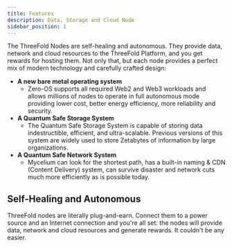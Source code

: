 ```yaml
---
title: Features
description: Data, Storage and Cloud Node
sidebar_position: 1
---
```


The ThreeFold Nodes are self-healing and autonomous. They provide data, network and cloud resources to the ThreeFold Platform, and you get rewards for hosting them. Not only that, but each node provides a perfect mix of modern technology and carefully crafted design:

- **A new bare metal operating system**
  - Zero-OS supports all required Web2 and Web3 workloads and allows millions of nodes to operate in full autonomous mode providing lower cost, better energy efficiency, more reliability and security.
- **A Quantum Safe Storage System**
  - The Quantum Safe Storage System is capable of storing data indestructible, efficient, and ultra-scalable. Previous versions of this system are widely used to store Zetabytes of information by large organizations.
- **A Quantum Safe Network System**
  - Mycelium can look for the shortest path, has a built-in naming & CDN (Content Delivery) system, can survive disaster and network cuts much more efficiently as is possible today.

## Self-Healing and Autonomous

ThreeFold nodes are literally plug-and-earn. Connect them to a power source and an Internet connection and you're all set: the nodes will provide data, network and cloud resources and generate rewards. It couldn't be any easier.